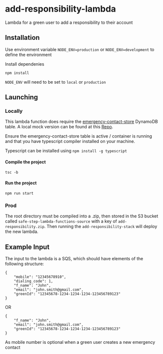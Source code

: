 # add-responsibility-lambda
Lambda for a green user to add a responsibility to their account

## Installation

Use environment variable `NODE_ENV=production` or `NODE_ENV=development` to define the environment

Install dependenies
```
npm install
```

`NODE_ENV` will need to be set to `local` or `production`

## Launching
### Locally
This lambda function does require the [emergency-contact-store](www.google.com) DynamoDB table. A local mock version can be found at this [Repo](https://github.com/SafeStep/mock-emergency-contact-responsibility-store).

Ensure the emergency-contact-store table is active / container is running and that you have typescript compiler installed on your machine. 

Typescript can be installed using `npm install -g typescript`

#### Compile the project
```
tsc -b
```
#### Run the project
```
npm run start
```

### Prod
The root directory must be compiled into a .zip, then stored in the S3 bucket called `safe-step-lambda-functions-source` with a key of `add-responsibility.zip`. Then running the `add-responsibility-stack` will deploy the new lambda.

## Example Input
The input to the lambda is a SQS, which should have elements of the following structure:
```
{
    "mobile": "12345678910",
    "dialing_code": 1,
    "f_name": "John",
    "email": "john.smith@gmail.com",
    "greenId": "12345678-1234-1234-1234-123456789123"
}
```

OR

```
{
    "f_name": "John",
    "email": "john.smith@gmail.com",
    "greenId": "12345678-1234-1234-1234-123456789123"
}
```

As mobile number is optional when a green user creates a new emergency contact